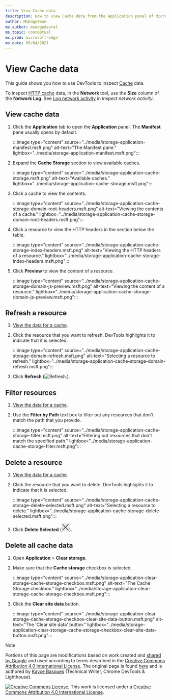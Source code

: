 ```yaml
---
title: View Cache data
description: How to view Cache data from the Application panel of Microsoft Edge DevTools.
author: MSEdgeTeam
ms.author: msedgedevrel
ms.topic: conceptual
ms.prod: microsoft-edge
ms.date: 05/04/2021
---
```

<!-- Copyright Kayce Basques

   Licensed under the Apache License, Version 2.0 (the "License");
   you may not use this file except in compliance with the License.
   You may obtain a copy of the License at

       https://www.apache.org/licenses/LICENSE-2.0

   Unless required by applicable law or agreed to in writing, software
   distributed under the License is distributed on an "AS IS" BASIS,
   WITHOUT WARRANTIES OR CONDITIONS OF ANY KIND, either express or implied.
   See the License for the specific language governing permissions and
   limitations under the License.  -->
# View Cache data

This guide shows you how to use DevTools to inspect [Cache](https://developer.mozilla.org/docs/Web/API/Cache) data.

To inspect [HTTP cache](https://developer.mozilla.org/docs/Web/HTTP/Caching) data, in the **Network** tool, use the **Size** column of the **Network Log**.  See [Log network activity](../network/index.md#log-network-activity) in _Inspect network activity_.


<!-- ====================================================================== -->
## View cache data

1. Click the **Application** tab to open the **Application** panel.  The **Manifest** pane usually opens by default.

   :::image type="content" source="../media/storage-application-manifest.msft.png" alt-text="The Manifest pane." lightbox="../media/storage-application-manifest.msft.png":::

1. Expand the **Cache Storage** section to view available caches.

   :::image type="content" source="../media/storage-application-cache-storage.msft.png" alt-text="Available caches." lightbox="../media/storage-application-cache-storage.msft.png":::

1. Click a cache to view the contents.

   :::image type="content" source="../media/storage-application-cache-storage-domain-root-headers.msft.png" alt-text="Viewing the contents of a cache." lightbox="../media/storage-application-cache-storage-domain-root-headers.msft.png":::

1. Click a resource to view the HTTP headers in the section below the table.

   :::image type="content" source="../media/storage-application-cache-storage-index-headers.msft.png" alt-text="Viewing the HTTP headers of a resource." lightbox="../media/storage-application-cache-storage-index-headers.msft.png":::

1. Click **Preview** to view the content of a resource.

   :::image type="content" source="../media/storage-application-cache-storage-domain-js-preview.msft.png" alt-text="Viewing the content of a resource." lightbox="../media/storage-application-cache-storage-domain-js-preview.msft.png":::


<!-- ====================================================================== -->
## Refresh a resource

1. [View the data for a cache](#view-cache-data).
1. Click the resource that you want to refresh.  DevTools highlights it to indicate that it is selected.

   :::image type="content" source="../media/storage-application-cache-storage-domain-refresh.msft.png" alt-text="Selecting a resource to refresh." lightbox="../media/storage-application-cache-storage-domain-refresh.msft.png":::

1. Click **Refresh** (![Refresh.](../media/refresh-icon.msft.png)).


<!-- ====================================================================== -->
## Filter resources

1. [View the data for a cache](#view-cache-data).

1. Use the **Filter by Path** text box to filter out any resources that don't match the path that you provide.

   :::image type="content" source="../media/storage-application-cache-storage-filter.msft.png" alt-text="Filtering out resources that don't match the specified path." lightbox="../media/storage-application-cache-storage-filter.msft.png":::


<!-- ====================================================================== -->
## Delete a resource

1. [View the data for a cache](#view-cache-data).

1. Click the resource that you want to delete.  DevTools highlights it to indicate that it is selected.

   :::image type="content" source="../media/storage-application-cache-storage-delete-selected.msft.png" alt-text="Selecting a resource to delete." lightbox="../media/storage-application-cache-storage-delete-selected.msft.png":::

1. Click **Delete Selected** (![Delete Selected.](../media/delete-icon.msft.png)).


<!-- ====================================================================== -->
## Delete all cache data

1. Open **Application** > **Clear storage**.

1. Make sure that the **Cache storage** checkbox is selected.

   :::image type="content" source="../media/storage-application-clear-storage-cache-storage-checkbox.msft.png" alt-text="The Cache Storage checkbox." lightbox="../media/storage-application-clear-storage-cache-storage-checkbox.msft.png":::

1. Click the **Clear site data** button.

   :::image type="content" source="../media/storage-application-clear-storage-cache-storage-checkbox-clear-site-data-button.msft.png" alt-text="The 'Clear site data' button." lightbox="../media/storage-application-clear-storage-cache-storage-checkbox-clear-site-data-button.msft.png":::


<!-- ====================================================================== -->
> [!NOTE]
> Portions of this page are modifications based on work created and [shared by Google](https://developers.google.com/terms/site-policies) and used according to terms described in the [Creative Commons Attribution 4.0 International License](https://creativecommons.org/licenses/by/4.0).
> The original page is found [here](https://developers.google.com/web/tools/chrome-devtools/storage/cache) and is authored by [Kayce Basques](https://developers.google.com/web/resources/contributors#kayce-basques) (Technical Writer, Chrome DevTools \& Lighthouse).

[![Creative Commons License.](https://i.creativecommons.org/l/by/4.0/88x31.png)](https://creativecommons.org/licenses/by/4.0)
This work is licensed under a [Creative Commons Attribution 4.0 International License](https://creativecommons.org/licenses/by/4.0).
